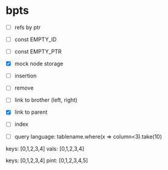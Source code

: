 # bpts

- [ ] refs by ptr
- [ ] const EMPTY_ID
- [ ] const EMPTY_PTR
- [x] mock node storage
- [ ] insertion
- [ ] remove
- [ ] link to brother (left, right)
- [x] link to parent
- [ ] index
- [ ] query language: tablename.where(x => column<3).take(10)


keys: [0,1,2,3,4]
vals: [0,1,2,3,4]

keys: [0,1,2,3,4]
pint: [0,1,2,3,4,5]